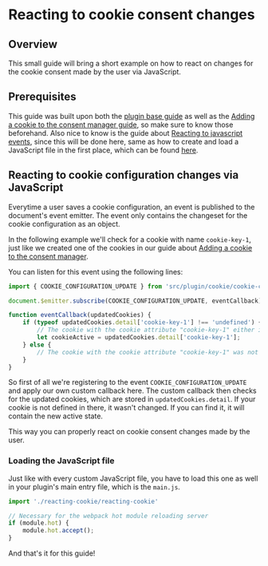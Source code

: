 # Reacting to cookie consent changes

## Overview

This small guide will bring a short example on how to react on changes for the cookie consent made by the user via JavaScript.

## Prerequisites

This guide was built upon both the [plugin base guide](../plugin-base-guide.md) as well as the [Adding a cookie to the consent manager guide](add-cookie-to-manager.md), so make sure to know those beforehand. Also nice to know is the guide about [Reacting to javascript events](reacting-to-javascript-events.md), since this will be done here, same as how to create and load a JavaScript file in the first place, which can be found [here](add-custom-javascript.md).

## Reacting to cookie configuration changes via JavaScript

Everytime a user saves a cookie configuration, an event is published to the document's event emitter. The event only contains the changeset for the cookie configuration as an object.

In the following example we'll check for a cookie with name `cookie-key-1`, just like we created one of the cookies in our guide about [Adding a cookie to the consent manager](add-cookie-to-manager.md).

You can listen for this event using the following lines:

<CodeBlock title="<plugin root>/src/Resources/app/storefront/src/reacting-cookie/reacting-cookie.js">

```javascript
import { COOKIE_CONFIGURATION_UPDATE } from 'src/plugin/cookie/cookie-configuration.plugin';

document.$emitter.subscribe(COOKIE_CONFIGURATION_UPDATE, eventCallback);

function eventCallback(updatedCookies) {
    if (typeof updatedCookies.detail['cookie-key-1'] !== 'undefined') {
        // The cookie with the cookie attribute "cookie-key-1" either is set active or from active to inactive
        let cookieActive = updatedCookies.detail['cookie-key-1'];
    } else {
        // The cookie with the cookie attribute "cookie-key-1" was not updated
    }
}
```

</CodeBlock>

So first of all we're registering to the event `COOKIE_CONFIGURATION_UPDATE` and apply our own custom callback here. The custom callback then checks for the updated cookies, which are stored in `updatedCookies.detail`. If your cookie is not defined in there, it wasn't changed. If you can find it, it will contain the new active state.

This way you can properly react on cookie consent changes made by the user.

### Loading the JavaScript file

Just like with every custom JavaScript file, you have to load this one as well in your plugin's main entry file, which is the `main.js`.

<CodeBlock title="<plugin root>/src/Resources/app/storefront/src/main.js">

```javascript
import './reacting-cookie/reacting-cookie'

// Necessary for the webpack hot module reloading server
if (module.hot) {
    module.hot.accept();
}
```

</CodeBlock>

And that's it for this guide!
